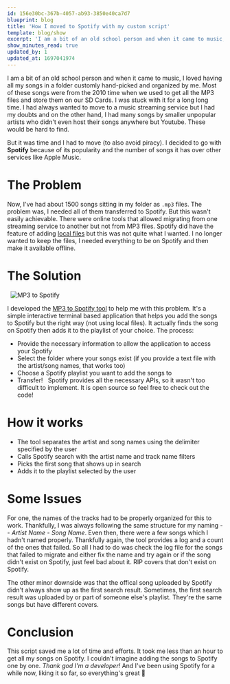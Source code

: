 ```yaml
---
id: 156e30bc-367b-4057-ab93-3850e40ca7d7
blueprint: blog
title: 'How I moved to Spotify with my custom script'
template: blog/show
excerpt: 'I am a bit of an old school person and when it came to music, I loved having all my songs in a folder customly hand-picked and organized by me.'
show_minutes_read: true
updated_by: 1
updated_at: 1697041974
---
```

I am a bit of an old school person and when it came to music, I loved having all my songs in a folder customly hand-picked and organized by me. Most of these songs were from the 2010 time when we used to get all the MP3 files and store them on our SD Cards. I was stuck with it for a long long time. I had always wanted to move to a music streaming service but I had my doubts and on the other hand, I had many songs by smaller unpopular artists who didn't even host their songs anywhere but Youtube. These would be hard to find.

But it was time and I had to move (to also avoid piracy). I decided to go with **Spotify** because of its popularity and the number of songs it has over other services like Apple Music.
&nbsp;
# The Problem
Now, I've had about 1500 songs sitting in my folder as `.mp3` files. The problem was, I needed all of them transferred to Spotify. But this wasn't easily achievable. There were online tools that allowed migrating from one streaming service to another but not from MP3 files.
Spotify did have the feature of adding [local files](https://support.spotify.com/us/article/local-files/) but this was not quite what I wanted. I no longer wanted to keep the files, I needed everything to be on Spotify and then make it available offline.
&nbsp;
# The Solution
&nbsp;
![MP3 to Spotify](https://github.com/shahlin/mp3-to-spotify/assets/32275018/bcd9f42a-e8c3-4b20-8110-5d0671a288cb)

I developed the [MP3 to Spotify tool](https://github.com/shahlin/mp3-to-spotify) to help me with this problem. It's a simple interactive terminal based application that helps you add the songs to Spotify but the right way (not using local files). It actually finds the song on Spotify then adds it to the playlist of your choice. The process:
- Provide the necessary information to allow the application to access your Spotify
- Select the folder where your songs exist (if you provide a text file with the artist/song names, that works too)
- Choose a Spotify playlist you want to add the songs to
- Transfer!
&nbsp;
Spotify provides all the necessary APIs, so it wasn't too difficult to implement. It is open source so feel free to check out the code!
&nbsp;
# How it works
- The tool separates the artist and song names using the delimiter specified by the user
- Calls Spotify search with the artist name and track name filters
- Picks the first song that shows up in search
- Adds it to the playlist selected by the user
&nbsp;
# Some Issues
For one, the names of the tracks had to be properly organized for this to work. Thankfully, I was always following the same structure for my naming -- *Artist Name - Song Name*. Even then, there were a few songs which I hadn't named properly. Thankfully again, the tool provides a log and a count of the ones that failed. So all I had to do was check the log file for the songs that failed to migrate and either fix the name and try again or if the song didn't exist on Spotify, just feel bad about it. RIP covers that don't exist on Spotify.

The other minor downside was that the offical song uploaded by Spotify didn't always show up as the first search result. Sometimes, the first search result was uploaded by or part of someone else's playlist. They're the same songs but have different covers.
&nbsp;
# Conclusion
This script saved me a lot of time and efforts. It took me less than an hour to get all my songs on Spotify. I couldn't imagine adding the songs to Spotify one by one. *Thank god I'm a developer!* And I've been using Spotify for a while now, liking it so far, so everything's great 🕺